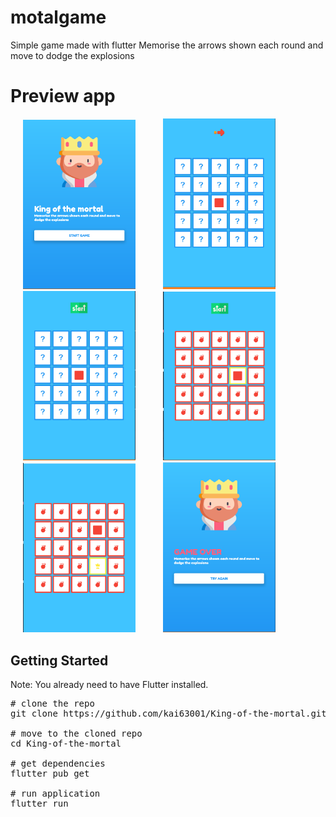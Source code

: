 # motalgame

Simple game made with flutter Memorise the arrows shown each round and move to dodge the explosions

# Preview app

<p align="left">
  <img width="180" src="./Screenshort/menu.PNG" alt="1" hspace="20"/>
  <img width="180" src="./Screenshort/ingame.PNG" alt="2" hspace="20"/>
  <img width="180" src="./Screenshort/ingame2.PNG" alt="2" hspace="20"/>
  <img width="180" src="./Screenshort/ingame3.PNG" alt="2" hspace="20"/>
  <img width="180" src="./Screenshort/ingame4.PNG" alt="2" hspace="20"/>
  <img width="180" src="./Screenshort/ingame5.PNG" alt="2" hspace="20"/>
</p>

## Getting Started
Note: You already need to have Flutter installed.
<pre>
# clone the repo
git clone https://github.com/kai63001/King-of-the-mortal.git 

# move to the cloned repo
cd King-of-the-mortal

# get dependencies
flutter pub get

# run application
flutter run
</pre>
